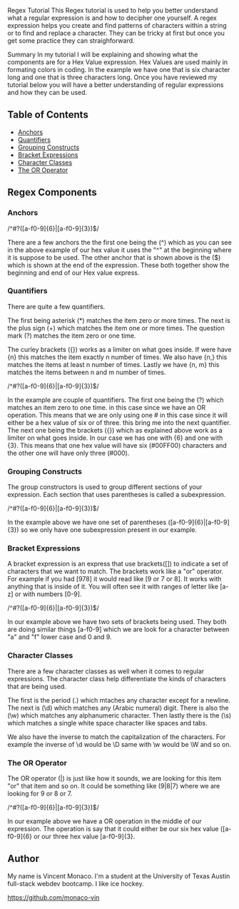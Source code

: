Regex Tutorial
This Regex tutorial is used to help you better understand what a regular expression is and how to decipher one yourself. A regex expression helps you create and find patterns of characters within a string or to find and replace a character. They can be tricky at first but once you get some practice they can straighforward.

Summary
In my tutorial I will be explaining and showing what the components are for a Hex Value expression. Hex Values are used mainly in formating colors in coding. In the example we have one that is six character long and one that is three characters long. Once you have reviewed my tutorial below you will have a better understanding of regular expressions and how they can be used.

## Table of Contents

- [Anchors](#anchors)
- [Quantifiers](#quantifiers)
- [Grouping Constructs](#grouping-constructs)
- [Bracket Expressions](#bracket-expressions)
- [Character Classes](#character-classes)
- [The OR Operator](#the-or-operator)

## Regex Components

### Anchors

/^#?([a-f0-9]{6}|[a-f0-9]{3})$/

There are a few anchors the the first one being the (^) which as you can see in the above example of our hex value it uses the "^" at the beginning where it is suppose to be used. The other anchor that is shown above is the ($) which is shown at the end of the expression. These both together show the beginning and end of our Hex value express.

### Quantifiers

There are quite a few quantifiers.

The first being asterisk (\*) matches the item zero or more times. The next is the plus sign (+) which matches the item one or more times. The question mark (?) matches the item zero or one time.

The curley brackets ({}) works as a limiter on what goes inside. If were have {n} this matches the item exactly n number of times. We also have {n,} this matches the items at least n number of times. Lastly we have {n, m} this matches the items between n and m number of times.

/^#?([a-f0-9]{6}|[a-f0-9]{3})$/

In the example are couple of quantifiers. The first one being the (?) which matches an item zero to one time. in this case since we have an OR operation. This means that we are only using one # in this case since it will either be a hex value of six or of three. this bring me into the next quantifier. The next one being the brackets ({}) which as explained above work as a limiter on what goes inside. In our case we has one with {6} and one with {3}. This means that one hex value will have six (#00FF00) characters and the other one will have only three (#000).

### Grouping Constructs

The group constructors is used to group different sections of your expression. Each section that uses parentheses is called a subexpression.

/^#?([a-f0-9]{6}|[a-f0-9]{3})$/

In the example above we have one set of parentheses ([a-f0-9]{6}|[a-f0-9]{3}) so we only have one subexpression present in our example.

### Bracket Expressions

A bracket expression is an express that use brackets([]) to indicate a set of characters that we want to match. The brackets work like a "or" operator. For example if you had [978] it would read like [9 or 7 or 8]. It works with anything that is inside of it. You will often see it with ranges of letter like [a-z] or with numbers [0-9].

/^#?([a-f0-9]{6}|[a-f0-9]{3})$/

In our example above we have two sets of brackets being used. They both are doing similar things [a-f0-9] which we are look for a character between "a" and "f" lower case and 0 and 9.

### Character Classes

There are a few character classes as well when it comes to regular expressions. The character class help differentiate the kinds of characters that are being used.

The first is the period (.) which mtaches any character except for a newline. The next is (\d) which matches any (Arabic numeral) digit. There is also the (\w) which matches any alphanumeric character. Then lastly there is the (\s) which matches a single white space character like spaces and tabs.

We also have the inverse to match the capitalization of the characters. For example the inverse of \d would be \D same with \w would be \W and so on.

### The OR Operator

The OR operator (|) is just like how it sounds, we are looking for this item "or" that item and so on. It could be something like (9|8|7) where we are looking for 9 or 8 or 7.

/^#?([a-f0-9]{6}|[a-f0-9]{3})$/

In our example above we have a OR operation in the middle of our expression. The operation is say that it could either be our six hex value ([a-f0-9]{6} or our three hex value [a-f0-9]{3}.

## Author

My name is Vincent Monaco. I'm a student at the University of Texas Austin full-stack webdev bootcamp. I like ice hockey.

https://github.com/monaco-vin
